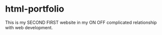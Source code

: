 # html-portfolio
This is my SECOND FIRST website in my ON OFF complicated relationship with web development.
